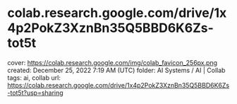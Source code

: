 # colab.research.google.com/drive/1x4p2PokZ3XznBn35Q5BBD6K6Zs-tot5t

cover: https://colab.research.google.com/img/colab_favicon_256px.png
created: December 25, 2022 7:19 AM (UTC)
folder: AI Systems / AI | Collab
tags: ai, collab
url: https://colab.research.google.com/drive/1x4p2PokZ3XznBn35Q5BBD6K6Zs-tot5t?usp=sharing
